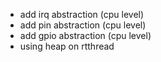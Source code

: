 - add irq abstraction (cpu level)
- add pin abstraction (cpu level)
- add gpio abstraction (cpu level)
- using heap on rtthread
